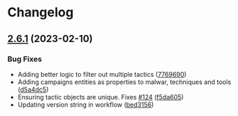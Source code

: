 # Changelog

## [2.6.1](https://github.com/swimlane/pyattck-data/compare/v2.6.0...2.6.1) (2023-02-10)


### Bug Fixes

* Adding better logic to filter out multiple tactics ([7769690](https://github.com/swimlane/pyattck-data/commit/7769690f9d11747b86d4807eb44b9b030f826bf5))
* Adding campaigns entities as properties to malwar, techniques and tools ([d5a4dc5](https://github.com/swimlane/pyattck-data/commit/d5a4dc55ced2a04c3d0084180819eb0a58ce2dab))
* Ensuring tactic objects are unique. Fixes [#124](https://github.com/swimlane/pyattck-data/issues/124) ([f5da605](https://github.com/swimlane/pyattck-data/commit/f5da6052165f43819d095fd75cf58d49f7b520d5))
* Updating version string in workflow ([bed3156](https://github.com/swimlane/pyattck-data/commit/bed31561241483e08ec46a985a2f2dc6bfa2490c))
